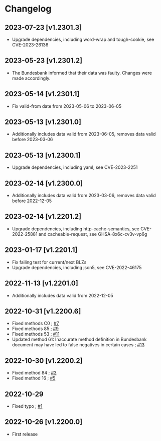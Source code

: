 # Changelog

## 2023-07-23 [v1.2301.3]

* Upgrade dependencies, including word-wrap and tough-cookie, see CVE-2023-26136

## 2023-05-23 [v1.2301.2]

* The Bundesbank informed that their data was faulty. Changes were made accordingly.

## 2023-05-14 [v1.2301.1]

* Fix valid-from date from 2023-05-06 to 2023-06-05

## 2023-05-13 [v1.2301.0]

* Additionally includes data valid from 2023-06-05, removes data valid before 2023-03-06

## 2023-05-13 [v1.2300.1]

* Upgrade dependencies, including yaml, see CVE-2023-2251

## 2023-02-14 [v1.2300.0]

* Additionally includes data valid from 2023-03-06, removes data valid before 2022-12-05

## 2023-02-14 [v1.2201.2]

* Upgrade dependencies, including http-cache-semantics, see CVE-2022-25881 and cacheable-request, see GHSA-8x6c-cv3v-vp6g

## 2023-01-17 [v1.2201.1]

* Fix failing test for current/next BLZs
* Upgrade dependencies, including json5, see CVE-2022-46175

## 2022-11-13 [v1.2201.0]

* Additionally includes data valid from 2022-12-05

## 2022-10-31 [v1.2200.6]

* Fixed methods C0 ; [#7](https://github.com/baumerdev/ibantools-germany/pull/7)
* Fixed methods 85 ; [#9](https://github.com/baumerdev/ibantools-germany/pull/9)
* Fixed methods 53 ; [#11](https://github.com/baumerdev/ibantools-germany/pull/11)
* Updated method 61: Inaccurate method definition in Bundesbank document may have led to false negatives in certain cases ; [#13](https://github.com/baumerdev/ibantools-germany/pull/13)

## 2022-10-30 [v1.2200.2]

* Fixed method 84 ; [#3](https://github.com/baumerdev/ibantools-germany/pull/3)
* Fixed method 16 ; [#5](https://github.com/baumerdev/ibantools-germany/pull/5)

## 2022-10-29

* Fixed typo ; [#1](https://github.com/baumerdev/ibantools-germany/pull/1)

## 2022-10-26 [v1.2200.0]

* First release
